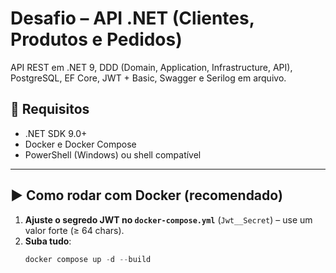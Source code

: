 # Desafio – API .NET (Clientes, Produtos e Pedidos)

API REST em .NET 9, DDD (Domain, Application, Infrastructure, API), PostgreSQL, EF Core, JWT + Basic, Swagger e Serilog em arquivo.

## 🔧 Requisitos
- .NET SDK 9.0+
- Docker e Docker Compose
- PowerShell (Windows) ou shell compatível

---

## ▶️ Como rodar com Docker (recomendado)

1. **Ajuste o segredo JWT no `docker-compose.yml`** (`Jwt__Secret`) – use um valor forte (≥ 64 chars).
2. **Suba tudo**:
   ```powershell
   docker compose up -d --build
